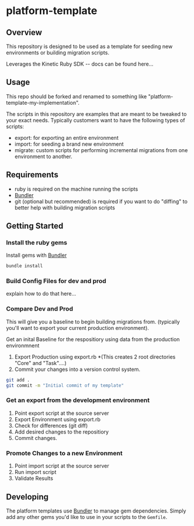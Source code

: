 # platform-template
## Overview 
This repository is designed to be used as a template for seeding new environments or building migration scripts. 

Leverages the Kinetic Ruby SDK -- docs can be found here...

## Usage
This repo should be forked and renamed to something like "platform-template-my-implementation".

The scripts in this repository are examples that are meant to be tweaked to your exact needs. Typically customers want to have the following types of scripts:

* export: for exporting an entire environment
* import: for seeding a brand new environment
* migrate: custom scripts for performing incremental migrations from one environment to another.

## Requirements

* ruby is required on the machine running the scripts
* [Bundler](https://bundler.io/) 
* git (optional but recommended) is required if you want to do "diffing" to better help with building migration scripts

## Getting Started

### Install the ruby gems 
Install gems with [Bundler](https://bundler.io/)

```bash
bundle install
```

### Build Config Files for dev and prod
explain how to do that here...

### Compare Dev and Prod

This will give you a baseline to begin building migrations from. (typically you'll want to export your current production environment).

Get an inital Baseline for the respositiory using data from the production environmnent
1. Export Production using export.rb *(This creates 2 root directories "Core" and "Task"....)
2. Commit your changes into a version control system.
```bash
git add .
git commit -m "Initial commit of my template"
```

### Get an export from the development environment
1. Point export script at the source server
2. Export Environment using export.rb
3. Check for differences (git diff)
4. Add desired changes to the repositiory
5. Commit changes.

### Promote Changes to a new Environment
1. Point import script at the source server
2. Run import script
3. Validate Results


## Developing

The platform templates use [Bundler](https://bundler.io) to manage gem dependencies. Simply add any other gems you'd like to use in your scripts to the `Gemfile`.
